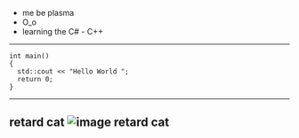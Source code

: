 - me be plasma
- O_o
- learning the C# - C++
------------------------------
```
int main() 
{
  std::cout << "Hello World ";
  return 0;
}
```
------------------------------
retard cat
![image](https://user-images.githubusercontent.com/83903616/190843735-7a110ebc-0613-472f-a9eb-791a3aa83e04.png)
retard cat
------------------------------

